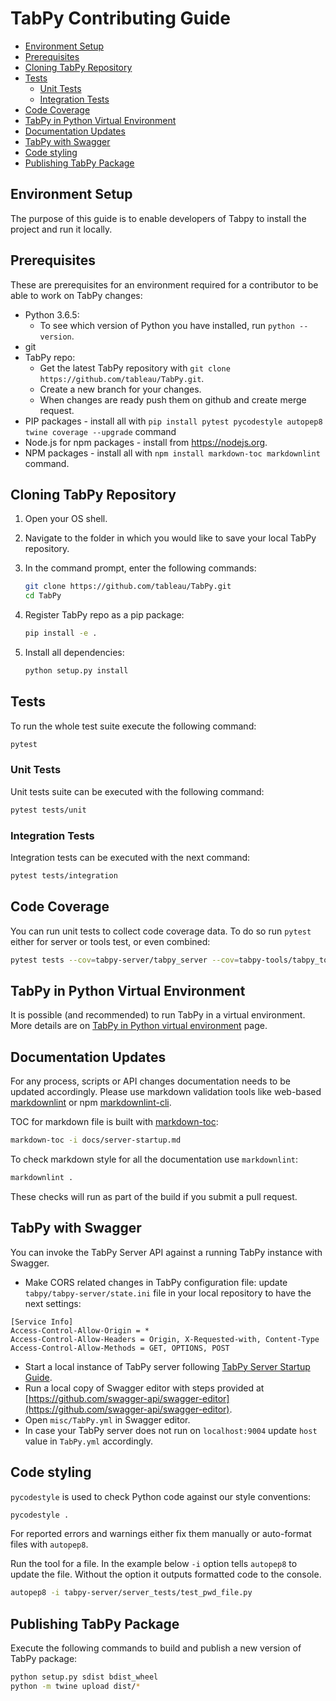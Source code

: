 # TabPy Contributing Guide

<!-- markdownlint-disable MD004 -->

<!-- toc -->

- [Environment Setup](#environment-setup)
- [Prerequisites](#prerequisites)
- [Cloning TabPy Repository](#cloning-tabpy-repository)
- [Tests](#tests)
  * [Unit Tests](#unit-tests)
  * [Integration Tests](#integration-tests)
- [Code Coverage](#code-coverage)
- [TabPy in Python Virtual Environment](#tabpy-in-python-virtual-environment)
- [Documentation Updates](#documentation-updates)
- [TabPy with Swagger](#tabpy-with-swagger)
- [Code styling](#code-styling)
- [Publishing TabPy Package](#publishing-tabpy-package)

<!-- tocstop -->

<!-- markdownlint-enable MD004 -->

## Environment Setup

The purpose of this guide is to enable developers of Tabpy to install the project
and run it locally.

## Prerequisites

These are prerequisites for an environment required for a contributor to
be able to work on TabPy changes:

- Python 3.6.5:
  - To see which version of Python you have installed, run `python --version`.
- git
- TabPy repo:
  - Get the latest TabPy repository with
    `git clone https://github.com/tableau/TabPy.git`.
  - Create a new branch for your changes.
  - When changes are ready push them on github and create merge request.
- PIP packages - install all with
  `pip install pytest pycodestyle autopep8 twine coverage --upgrade` command
- Node.js for npm packages - install from <https://nodejs.org>.
- NPM packages - install all with
  `npm install markdown-toc markdownlint` command.

## Cloning TabPy Repository

1. Open your OS shell.
2. Navigate to the folder in which you would like to save
   your local TabPy repository.
3. In the command prompt, enter the following commands:

    ```sh
    git clone https://github.com/tableau/TabPy.git
    cd TabPy
    ```

4. Register TabPy repo as a pip package:

    ```sh
    pip install -e .
    ```

5. Install all dependencies:

   ```sh
   python setup.py install
   ```

## Tests

To run the whole test suite execute the following command:

```sh
pytest
```

### Unit Tests

Unit tests suite can be executed with the following command:

```sh
pytest tests/unit
```

### Integration Tests

Integration tests can be executed with the next command:

```sh
pytest tests/integration
```

## Code Coverage

You can run unit tests to collect code coverage data. To do so run `pytest`
either for server or tools test, or even combined:

```sh
pytest tests --cov=tabpy-server/tabpy_server --cov=tabpy-tools/tabpy_tools --cov-append
```

## TabPy in Python Virtual Environment

It is possible (and recommended) to run TabPy in a virtual environment. More
details are on
[TabPy in Python virtual environment](docs/tabpy-virtualenv.md) page.

## Documentation Updates

For any process, scripts or API changes documentation needs to be updated accordingly.
Please use markdown validation tools like web-based [markdownlint](https://dlaa.me/markdownlint/)
or npm [markdownlint-cli](https://github.com/igorshubovych/markdownlint-cli).

TOC for markdown file is built with [markdown-toc](https://www.npmjs.com/package/markdown-toc):

```sh
markdown-toc -i docs/server-startup.md
```

To check markdown style for all the documentation use `markdownlint`:

```sh
markdownlint .
```

These checks will run as part of the build if you submit a pull request.

## TabPy with Swagger

You can invoke the TabPy Server API against a running TabPy instance with Swagger.

- Make CORS related changes in TabPy configuration file: update `tabpy/tabpy-server/state.ini`
  file in your local repository to have the next settings:

```config
[Service Info]
Access-Control-Allow-Origin = *
Access-Control-Allow-Headers = Origin, X-Requested-with, Content-Type
Access-Control-Allow-Methods = GET, OPTIONS, POST
```

- Start a local instance of TabPy server following [TabPy Server Startup Guide](docs/server-startup.md).
- Run a local copy of Swagger editor with steps provided at
  [https://github.com/swagger-api/swagger-editor](https://github.com/swagger-api/swagger-editor).
- Open `misc/TabPy.yml` in Swagger editor.
- In case your TabPy server does not run on `localhost:9004` update
  `host` value in `TabPy.yml` accordingly.

## Code styling

`pycodestyle` is used to check Python code against our style conventions:

```sh
pycodestyle .
```

For reported errors and warnings either fix them manually or auto-format files with
`autopep8`.

Run the tool for a file. In the example below `-i`
option tells `autopep8` to update the file. Without the option it
outputs formatted code to the console.

```sh
autopep8 -i tabpy-server/server_tests/test_pwd_file.py
```

## Publishing TabPy Package

Execute the following commands to build and publish a new version of
TabPy package:

```sh
python setup.py sdist bdist_wheel
python -m twine upload dist/*
```

